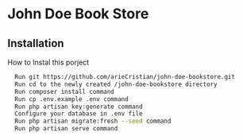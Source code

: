 
# John Doe Book Store




## Installation

How to Instal this porject

```bash
  Run git https://github.com/arieCristian/john-doe-bookstore.git
  Run cd to the newly created /john-doe-bookstore directory
  Run composer install command
  Run cp .env.example .env command
  Run php artisan key:generate command
  Configure your database in .env file
  Run php artisan migrate:fresh --seed command
  Run php artisan serve command
  
```


    
